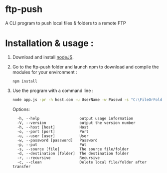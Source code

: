 ftp-push
========

A CLI program to push local files &amp; folders to a remote FTP

# Installation & usage :
1. Download and install [nodeJS](http://nodejs.org/download/).


2. Go to the ftp-push folder and launch npm to download and compile the modules for your environment :

	```npm install```


3. Use the program with a command line :


	```sh
	node app.js -pr -h host.com -u UserName -w Passwd -s "C:\FileOrFolder" -d "/home/RemoteFolder"
	```

	Options:
	```
	  -h, --help                  output usage information
	  -V, --version               output the version number
	  -h, --host [host]           Host
	  -o, --port [port]           Port
	  -u, --user [user]           User
	  -w, --password [password]   Password
	  -p, --put                   Put
	  -s, --source [file]         The source file/folder
	  -d, --destination [folder]  The destination folder
	  -r, --recursive             Recursive
	  -c, --clean                 Delete local file/folder after transfer
	  ```

